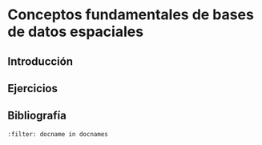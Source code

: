 # Conceptos fundamentales de bases de datos espaciales

## Introducción

## Ejercicios


## Bibliografía
```{bibliography}
:filter: docname in docnames
```
